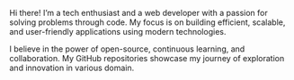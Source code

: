 Hi there! I’m a tech enthusiast and a web developer with a passion for solving problems through code. My focus is on building efficient, scalable, and user-friendly applications using modern technologies.

I believe in the power of open-source, continuous learning, and collaboration. My GitHub repositories showcase my journey of exploration and innovation in various domain.
